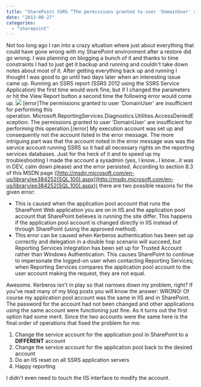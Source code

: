 ```yaml
---
title: "SharePoint SSRS “The permissions granted to user 'DomainUser' are insufficient for performing this operation”"
date: "2013-08-27"
categories: 
  - "sharepoint"
---
```


Not too long ago I ran into a crazy situation where just about everything that could have gone wrong with my SharePoint environment after a restore did go wrong. I was planning on blogging a bunch of it and thanks to time constraints I had to just get it backup and running and couldn't take down notes about most of it. After getting everything back up and running I thought I was good to go until two days later when an interesting issue came up. Running an SSRS report (SSRS 2012 using the SSRS Service Application) the first time would work fine, but if I changed the parameters or hit the View Report button a second time the following error would come up. ![](https://images.bradleyschacht.com/wp-content/uploads/2013/08/SharePoint-Error.png) \[error\]The permissions granted to user 'DomainUser' are insufficient for performing this operation. Microsoft.ReportingServices.Diagnostics.Utilities.AccessDeniedException: The permissions granted to user 'DomainUser' are insufficient for performing this operation.\[/error\] My execution account was set up and consequently not the account listed in the error message. The more intriguing part was that the account noted in the error message was was the service account running SSRS so it had all necessary rights on the reporting services databases. Just for the heck of it and to speed up my troubleshooting I made the account a sysadmin (yes, I know...I know...it was in DEV, calm down please) and the error persisted. According to section 8.3 of this MSDN page ([http://msdn.microsoft.com/en-us/library/ee384252(SQL.100).aspx](http://msdn.microsoft.com/en-us/library/ee384252(SQL.100).aspx)) there are two possible reasons for the given error:

- This is caused when the application pool account that runs the SharePoint Web application you are on in IIS and the application pool account that SharePoint believes is running the site differ. This happens if the application pool account is changed directly in IIS instead of through SharePoint (using the approved method).
- This error can be caused when Kerberos authentication has been set up correctly and delegation in a double hop scenario will succeed, but Reporting Services integration has been set up for Trusted Account rather than Windows Authentication. This causes SharePoint to continue to impersonate the logged-on user when contacting Reporting Services; when Reporting Services compares the application pool account to the user account making the request, they are not equal.

Awesome. Kerberos isn't in play so that narrows down my problem, right? If you've read many of my blog posts you will know the answer: WRONG! Of course my application pool account was the same in IIS and in SharePoint. The password for the account had not been changed and other applications using the same account were functioning just fine. As it turns out the first option had some merit. Since the two accounts were the same here is the final order of operations that fixed the problem for me:

1. Change the service account for the application pool in SharePoint to a **DIFFERENT** account
2. Change the service account for the application pool back to the desired account
3. Do an IIS reset on all SSRS application servers
4. Happy reporting

I didn't even need to touch the IIS interface to modify the account.
